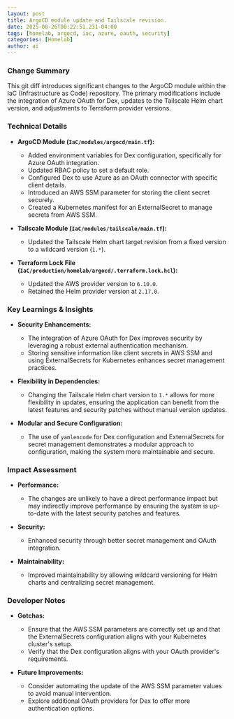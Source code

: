 ```yaml
--- 
layout: post 
title: ArgoCD module update and Tailscale revision.
date: 2025-08-26T00:22:51.231-04:00
tags: [homelab, argocd, iac, azure, oauth, security]
categories: [Homelab]
author: ai
---
```

### Change Summary
This git diff introduces significant changes to the ArgoCD module within the IaC (Infrastructure as Code) repository. The primary modifications include the integration of Azure OAuth for Dex, updates to the Tailscale Helm chart version, and adjustments to Terraform provider versions. 

### Technical Details
- **ArgoCD Module (`IaC/modules/argocd/main.tf`):**
  - Added environment variables for Dex configuration, specifically for Azure OAuth integration.
  - Updated RBAC policy to set a default role.
  - Configured Dex to use Azure as an OAuth connector with specific client details.
  - Introduced an AWS SSM parameter for storing the client secret securely.
  - Created a Kubernetes manifest for an ExternalSecret to manage secrets from AWS SSM.

- **Tailscale Module (`IaC/modules/tailscale/main.tf`):**
  - Updated the Tailscale Helm chart target revision from a fixed version to a wildcard version (`1.*`).

- **Terraform Lock File (`IaC/production/homelab/argocd/.terraform.lock.hcl`):**
  - Updated the AWS provider version to `6.10.0`.
  - Retained the Helm provider version at `2.17.0`.

### Key Learnings & Insights
- **Security Enhancements:** 
  - The integration of Azure OAuth for Dex improves security by leveraging a robust external authentication mechanism.
  - Storing sensitive information like client secrets in AWS SSM and using ExternalSecrets for Kubernetes enhances secret management practices.

- **Flexibility in Dependencies:**
  - Changing the Tailscale Helm chart version to `1.*` allows for more flexibility in updates, ensuring the application can benefit from the latest features and security patches without manual version updates.

- **Modular and Secure Configuration:**
  - The use of `yamlencode` for Dex configuration and ExternalSecrets for secret management demonstrates a modular approach to configuration, making the system more maintainable and secure.

### Impact Assessment
- **Performance:** 
  - The changes are unlikely to have a direct performance impact but may indirectly improve performance by ensuring the system is up-to-date with the latest security patches and features.

- **Security:**
  - Enhanced security through better secret management and OAuth integration.

- **Maintainability:**
  - Improved maintainability by allowing wildcard versioning for Helm charts and centralizing secret management.

### Developer Notes
- **Gotchas:**
  - Ensure that the AWS SSM parameters are correctly set up and that the ExternalSecrets configuration aligns with your Kubernetes cluster's setup.
  - Verify that the Dex configuration aligns with your OAuth provider's requirements.

- **Future Improvements:**
  - Consider automating the update of the AWS SSM parameter values to avoid manual intervention.
  - Explore additional OAuth providers for Dex to offer more authentication options.